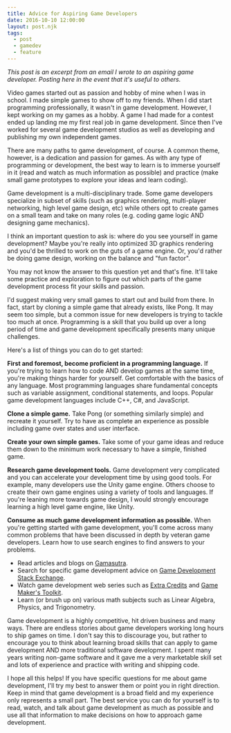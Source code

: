 ```yaml
---
title: Advice for Aspiring Game Developers
date: 2016-10-10 12:00:00
layout: post.njk
tags:
  - post
  - gamedev
  - feature
---
```


_This post is an excerpt from an email I wrote to an aspiring game developer. Posting here in the event that it's useful to others._

Video games started out as passion and hobby of mine when I was in school. I made simple games to show off to my friends. When I did start programming professionally, it wasn't in game development. However, I kept working on my games as a hobby. A game I had made for a contest ended up landing me my first real job in game development. Since then I've worked for several game development studios as well as developing and publishing my own independent games.

There are many paths to game development, of course. A common theme, however, is a dedication and passion for games. As with any type of programming or development, the best way to learn is to immerse yourself in it (read and watch as much information as possible) and practice (make small game prototypes to explore your ideas and learn coding).

Game development is a multi-disciplinary trade. Some game developers specialize in subset of skills (such as graphics rendering, multi-player networking, high level game design, etc) while others opt to create games on a small team and take on many roles (e.g. coding game logic AND designing game mechanics).

I think an important question to ask is: where do you see yourself in game development? Maybe you're really into optimized 3D graphics rendering and you'd be thrilled to work on the guts of a game engine. Or, you'd rather be doing game design, working on the balance and "fun factor".

You may not know the answer to this question yet and that's fine. It'll take some practice and exploration to figure out which parts of the game development process fit your skills and passion.

I'd suggest making very small games to start out and build from there. In fact, start by cloning a simple game that already exists, like Pong. It may seem too simple, but a common issue for new developers is trying to tackle too much at once. Programming is a skill that you build up over a long period of time and game development specifically presents many unique challenges.

Here's a list of things you can do to get started:

**First and foremost, become proficient in a programming language.** If you're trying to learn how to code AND develop games at the same time, you're making things harder for yourself. Get comfortable with the basics of any language. Most programming languages share fundamental concepts such as variable assignment, conditional statements, and loops. Popular game development languages include C++, C#, and JavaScript.

**Clone a simple game.** Take Pong (or something similarly simple) and recreate it yourself. Try to have as complete an experience as possible including game over states and user interface.

**Create your own simple games.** Take some of your game ideas and reduce them down to the minimum work necessary to have a simple, finished game.

**Research game development tools.** Game development very complicated and you can accelerate your development time by using good tools. For example, many developers use the Unity game engine. Others choose to create their own game engines using a variety of tools and languages. If you're leaning more towards game design, I would strongly encourage learning a high level game engine, like Unity.

**Consume as much game development information as possible.** When you're getting started with game development, you'll come across many common problems that have been discussed in depth by veteran game developers. Learn how to use search engines to find answers to your problems.

- Read articles and blogs on [Gamasutra][1].
- Search for specific game development advice on [Game Development Stack Exchange][2].
- Watch game development web series such as [Extra Credits][3] and [Game Maker's Toolkit][4].
- Learn (or brush up on) various math subjects such as Linear Algebra, Physics, and Trigonometry.

Game development is a highly competitive, hit driven business and many ways. There are endless stories about game developers working long hours to ship games on time. I don't say this to discourage you, but rather to encourage you to think about learning broad skills that can apply to game development AND more traditional software development. I spent many years writing non-game software and it gave me a very marketable skill set and lots of experience and practice with writing and shipping code.

I hope all this helps! If you have specific questions for me about game development, I'll try my best to answer them or point you in right direction. Keep in mind that game development is a broad field and my experience only represents a small part. The best service you can do for yourself is to read, watch, and talk about game development as much as possible and use all that information to make decisions on how to approach game development.

[1]: http://www.gamasutra.com/
[2]: http://gamedev.stackexchange.com/
[3]: https://www.youtube.com/user/ExtraCreditz
[4]: https://www.youtube.com/user/McBacon1337
